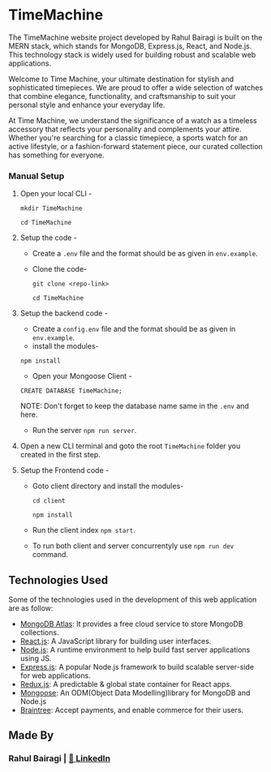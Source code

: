 # TimeMachine
The TimeMachine website project developed by Rahul Bairagi is built on the MERN stack, which stands for MongoDB, Express.js, React, and Node.js. This technology stack is widely used for building robust and scalable web applications.

Welcome to Time Machine, your ultimate destination for stylish and sophisticated timepieces. We are proud to offer a wide selection of watches that combine elegance, functionality, and craftsmanship to suit your personal style and enhance your everyday life.
                      
At Time Machine, we understand the significance of a watch as a timeless accessory that reflects your personality and complements your attire. Whether you're searching for a classic timepiece, a sports watch for an active lifestyle, or a fashion-forward statement piece, our curated collection has something for everyone.

### Manual Setup
1. Open your local CLI -

   ```
   mkdir TimeMachine

   cd TimeMachine
   ```

2. Setup the code -

   - Create a `.env` file and the format should be as given in `env.example`.
   - Clone the code-

     ```
     git clone <repo-link>

     cd TimeMachine
     ```

3. Setup the backend code -

   - Create a `config.env` file and the format should be as given in `env.example`.
   - install the modules-

   ```
   npm install
   ```

   - Open your Mongoose Client -

   ```
   CREATE DATABASE TimeMachine;
   ```

   NOTE: Don't forget to keep the database name same in the `.env` and here.

   - Run the server `npm run server`.

4. Open a new CLI terminal and goto the root `TimeMachine` folder you created in the first step.
5. Setup the Frontend code -

   - Goto client directory and install the modules-

     ```
     cd client

     npm install
     ```

   - Run the client index `npm start`.
   - To run both client and server concurrentyly use `npm run dev` command.
   
## Technologies Used

Some of the technologies used in the development of this web application are as follow:
-   [MongoDB Atlas](https://www.mongodb.com/cloud/atlas): It provides a free cloud service to store MongoDB collections.
-   [React.js](https://reactjs.org/): A JavaScript library for building user interfaces.
-   [Node.js](https://nodejs.org/en/): A runtime environment to help build fast server applications using JS.
-   [Express.js](https://expressjs.com/): A popular Node.js framework to build scalable server-side for web applications.
-   [Redux.js](https://redux.js.org/): A predictable & global state container for React apps.
-   [Mongoose](https://mongoosejs.com/): An ODM(Object Data Modelling)library for MongoDB and Node.js
-   [Braintree](https://www.braintreepayments.com/): Accept payments, and enable commerce for their users.

## Made By
### Rahul Bairagi | [📝 LinkedIn](https://www.linkedin.com/in/rahul3008/)

